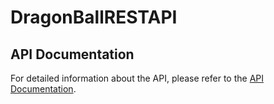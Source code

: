# DragonBallRESTAPI

## API Documentation

For detailed information about the API, please refer to the [API Documentation](https://web.postman.co/workspace/291207d5-1073-4eda-b783-3fd9231b4116/documentation/36297486-8f615d75-1e4e-4565-95a5-b64c111600df).
